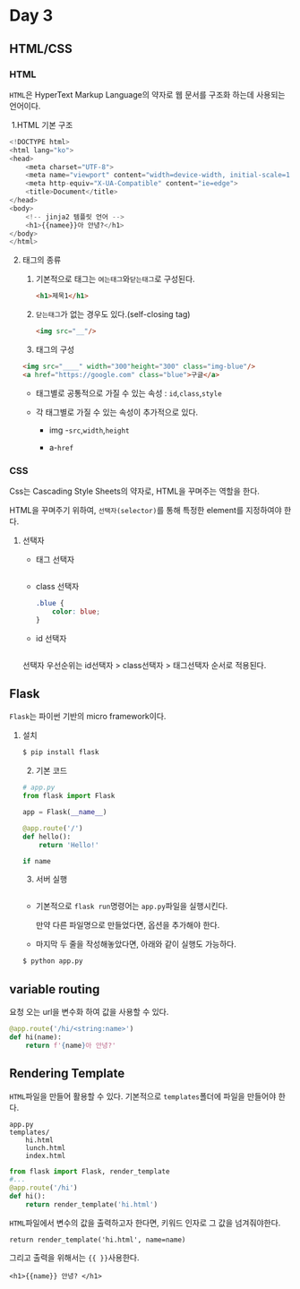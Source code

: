 # Day 3

## HTML/CSS

### HTML



`HTML`은 HyperText Markup Language의 약자로 웹 문서를 구조화 하는데 사용되는 언어이다.



​	1.HTML 기본 구조

```python
<!DOCTYPE html>
<html lang="ko">
<head>
    <meta charset="UTF-8">
    <meta name="viewport" content="width=device-width, initial-scale=1.0">
    <meta http-equiv="X-UA-Compatible" content="ie=edge">
    <title>Document</title>
</head>
<body>
    <!-- jinja2 템플릿 언어 -->
    <h1>{{namee}}아 안녕?</h1>
</body>
</html>
```









 2. 태그의 종류

    1. 기본적으로 태그는 `여는태그`와`닫는태그`로 구성된다.

       ```html
       <h1>제목1</h1>
       ```

    2. `닫는태그`가 없는 경우도 있다.(self-closing tag)

       ```html
       <img src="__"/>
       ```

    3.  태그의 구성

       ```html
       <img src="____" width="300"height="300" class="img-blue"/>
       <a href="https://google.com" class="blue">구글</a>
       ```

    * 태그별로 공통적으로 가질 수 있는 속성 : `id`,`class`,`style`

    * 각 태그별로 가질 수 있는 속성이 추가적으로 있다.

      * img -`src`,`width`,`height`

      * a-`href`

        



### CSS

Css는 Cascading Style Sheets의 약자로, HTML을 꾸며주는 역할을 한다.

HTML을 꾸며주기 위하여, `선택자(selector)`를 통해 특정한 element를 지정하여야 한다.



 1. 선택자

    * 태그 선택자

      ```css
      
      ```

    * class 선택자

      ```css
      .blue {
          color: blue;
      }
      ```

    * id 선택자

      ```css
      
      ```

    선택자 우선순위는 id선택자 > class선택자 > 태그선택자 순서로 적용된다.









## Flask



`Flask`는 파이썬 기반의 micro framework이다.

 1. 설치

    ```bash
    $ pip install flask
    ```

	2. 기본 코드

    ```python
    # app.py
    from flask import Flask
    
    app = Flask(__name__)
    
    @app.route('/')
    def hello():
        return 'Hello!'
    
    if name
    
    ```

	3. 서버 실행

    ```
    
    ```

    * 기본적으로 `flask run`명령어는 `app.py`파일을 실행시킨다.

      만약 다른 파일명으로 만들었다면, 옵션을 추가해야 한다.

    * 마지막 두 줄을 작성해놓았다면, 아래와 같이 실행도 가능하다.

    ```bash
    $ python app.py
    ```





## variable routing

요청 오는 url을 변수화 하여 값을 사용할 수 있다.

```python
@app.route('/hi/<string:name>')
def hi(name):
    return f'{name}아 안녕?'
```



## Rendering Template

`HTML`파일을 만들어 활용할 수 있다. 기본적으로 `templates`폴더에 파일을 만들어야 한다.

```
app.py
templates/
	hi.html
	lunch.html
	index.html
```

```python
from flask import Flask, render_template
#...
@app.route('/hi')
def hi():
    return render_template('hi.html')
```

`HTML`파일에서 변수의 값을 출력하고자 한다면, 키워드 인자로 그 값을 넘겨줘야한다.

```
return render_template('hi.html', name=name)
```

그리고 출력을 위해서는 `{{ }}`사용한다.

```jinja2
<h1>{{name}} 안녕? </h1>
```

